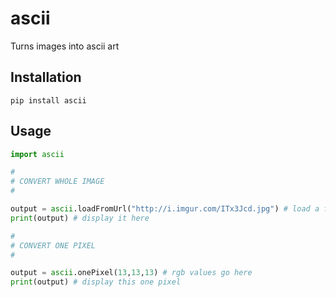 # ascii

Turns images into ascii art

## Installation
```shell
pip install ascii
```

## Usage
```python
import ascii

#
# CONVERT WHOLE IMAGE
#

output = ascii.loadFromUrl("http://i.imgur.com/ITx3Jcd.jpg") # load a funny picture :)
print(output) # display it here

#
# CONVERT ONE PIXEL
#

output = ascii.onePixel(13,13,13) # rgb values go here
print(output) # display this one pixel
```